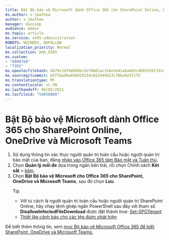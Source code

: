 ```yaml
---
title: Bật Bộ bảo vệ Microsoft dành Office 365 cho SharePoint Online, OneDrive và Microsoft Teams
ms.author: v-jmathew
author: v-jmathew
manager: dansimp
audience: Admin
ms.topic: article
ms.service: o365-administration
ROBOTS: NOINDEX, NOFOLLOW
localization_priority: Normal
ms.collection: Adm_O365
ms.custom:
- "9000760"
- "7391"
ms.openlocfilehash: db79c1d79ddb9bc92f0601ac156e5e41a8ab83cd603556f191d5491cdd5ae2a3
ms.sourcegitcommit: b5f7da89a650d2915dc652449623c78be6247175
ms.translationtype: MT
ms.contentlocale: vi-VN
ms.lasthandoff: 08/05/2021
ms.locfileid: "54058888"
---
```

# <a name="enable-microsoft-defender-for-office-365-for-sharepoint-online-onedrive-and-microsoft-teams"></a>Bật Bộ bảo vệ Microsoft dành Office 365 cho SharePoint Online, OneDrive và Microsoft Teams

1. Sử dụng thông tin xác thực người quản trị toàn cầu hoặc người quản trị bảo mật của bạn, đăng [nhập vào Office 365 tâm Bảo mật và Tuân thủ](https://protection.office.com/).
2. Chọn **Quản lý mối đe** dọa trong ngăn bên trái, rồi chọn Chính sách **Két sắt**  >  [kèm](https://protection.office.com/safeattachment).
3. Chọn **Bật Bộ bảo vệ Microsoft cho Office 365 cho SharePoint, OneDrive và Microsoft Teams**, sau đó chọn **Lưu**.
    > [!TIP]
    >
    > - Với tư cách là người quản trị toàn cầu hoặc người quản trị SharePoint Online, hãy chạy lệnh ghép ngắn PowerShell sau đây với tham số **DisallowInfectedFileDownload** được đặt thành *true:* [Set-SPOTenant](https://go.microsoft.com/fwlink/?linkid=2092301)
    > - [Thiết lập cảnh báo cho các tệp được phát hiện](https://go.microsoft.com/fwlink/?linkid=2092110)

Để biết thêm thông tin, xem [mục Bộ bảo vệ Microsoft Office 365 để biết SharePoint, OneDrive và Microsoft Teams.](https://go.microsoft.com/fwlink/?linkid=2092041)
